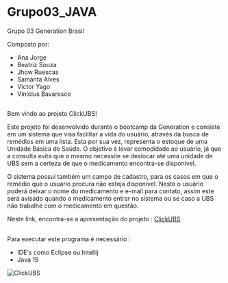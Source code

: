 # Grupo03_JAVA
Grupo 03 Generation Brasil 

Composto por: 
* Ana Jorge
* Beatriz Souza
* Jhow Ruescas
* Samanta Alves
* Victor Yago
* Vinicius Bavaresco
##

Bem vindo ao projeto ClickUBS!

Este projeto foi desenvolvido durante o bootcamp da Generation e consiste em um sistema que visa facilitar a vida do usuário, através da busca de remédios em uma lista. Esta por sua vez, representa o estoque de uma Unidade Básica de Saúde. O objetivo é levar comodidade ao usuário, já que a consulta evita que o mesmo necessite se deslocar até uma unidade de UBS sem a certeza de que o medicamento encontra-se disponível.

O sistema possui também um campo de cadastro, para os casos em que o remédio que o usuário procura não esteja disponível. 
Neste o usuário poderá deixar o nome do medicamento e e-mail para contato, assim este será
avisado quando o medicamento entrar no sistema ou se caso a UBS não trabalhe com o medicamento em questão.

Neste link, encontra-se a apresentação do projeto :
[ClickUBS](https://docs.google.com/presentation/d/14ISGVjaMEKACTBUwlistL6lWDWItchGR0kwFFugBAA4/edit#slide=id.g6ad7e23cbf_0_141)

##
Para executar este programa é necessário :

* IDE's como Eclipse ou Intellij 
* Java 15 


![ClickUBS](https://user-images.githubusercontent.com/90809864/137810647-5f899369-632b-4cd3-9529-b3b4fd413646.png)


